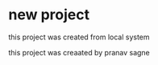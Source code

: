# new project 
 this project was created from local system

 this project was creaated by pranav sagne